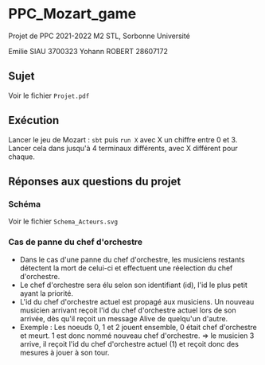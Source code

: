 # PPC_Mozart_game

Projet de PPC 2021-2022
M2 STL, Sorbonne Université

Emilie SIAU 3700323
Yohann ROBERT 28607172

## Sujet
Voir le fichier `Projet.pdf`

## Exécution
Lancer le jeu de Mozart : `sbt` puis `run X` avec X un chiffre entre 0 et 3.
Lancer cela dans jusqu'à 4 terminaux différents, avec X différent pour chaque.

## Réponses aux questions du projet

### Schéma
Voir le fichier `Schema_Acteurs.svg`

### Cas de panne du chef d'orchestre
 - Dans le cas d'une panne du chef d'orchestre, les musiciens restants détectent la mort de celui-ci et effectuent une réelection du chef d'orchestre.
 - Le chef d'orchestre sera élu selon son identifiant (id), l'id le plus petit ayant la priorité. 
 - L'id du chef d'orchestre actuel est propagé aux musiciens. Un nouveau musicien arrivant reçoit l'id du chef d'orchestre actuel lors de son arrivée, dès qu'il reçoit un message Alive de quelqu'un d'autre.
 - Exemple : Les noeuds 0, 1 et 2 jouent ensemble, 0 était chef d'orchestre et meurt. 1 est donc nommé nouveau chef d'orchestre. => le musicien 3 arrive, il reçoit l'id du chef d'orchestre actuel (1) et reçoit donc des mesures à jouer à son tour.



